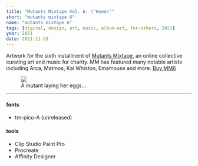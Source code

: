 ```yaml
---
title: "Mutants Mixtape Vol. 6: \"Home\""
short: "mutants mixtape 6"
name: "mutants mixtape 6"
tags: [digital, design, art, music, album-art, for-others, 2021]
year: 2021
date: 2021-11-29
---
```


Artwork for the sixth installment of [Mutants Mixtape](https://mutants1000000.bandcamp.com/), an online collective curating art and music for charity. MM has featured many notable artists including Arca, Matmos, Kai Whiston, Emamouse and more. [Buy MM6](https://mutants1000000.bandcamp.com/album/mutants-vol-6-home)

<figure>
  <img src="{{ site.baseurl }}/assets/img/mm6.png" style="margin-top:0">
  <figcaption>A mutant laying her eggs...</figcaption>
</figure>

* * *

#### fonts
- tm-pico-A (unreleased)

#### tools
- Clip Studio Paint Pro
- Procreate
- Affinity Designer